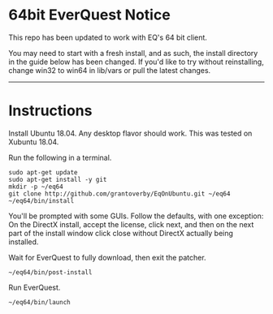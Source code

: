 # 64bit EverQuest Notice

This repo has been updated to work with EQ's 64 bit client.

You may need to start with a fresh install, and as such, the install directory in the guide below has been changed. If you'd like to try without reinstalling, change win32 to win64 in lib/vars or pull the latest changes.

---

# Instructions

Install Ubuntu 18.04. Any desktop flavor should work. This was tested on Xubuntu 18.04.

Run the following in a terminal.

    sudo apt-get update
    sudo apt-get install -y git
    mkdir -p ~/eq64
    git clone http://github.com/grantoverby/EqOnUbuntu.git ~/eq64
    ~/eq64/bin/install

You'll be prompted with some GUIs. Follow the defaults, with one exception: On the DirectX install, accept the license, click next, and then on the next part of the install window click close without DirectX actually being installed.

Wait for EverQuest to fully download, then exit the patcher.

    ~/eq64/bin/post-install

Run EverQuest.

    ~/eq64/bin/launch
